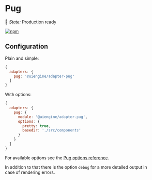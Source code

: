 # Pug

🚦 *State:* Production ready

[![npm](https://img.shields.io/npm/v/@uiengine/adapter-pug.svg)](https://www.npmjs.com/package/@uiengine/adapter-pug)

## Configuration

Plain and simple:

```js
{
  adapters: {
    pug: '@uiengine/adapter-pug'
  }
}
```

With options:

```js
{
  adapters: {
    pug: {
      module: '@uiengine/adapter-pug',
      options: {
        pretty: true,
        basedir: './src/components'
      }
    }
  }
}
```

For available options see the [Pug options reference](https://pugjs.org/api/reference.html#options).

In addition to that there is the option `debug` for a more detailed output in case of rendering errors.

